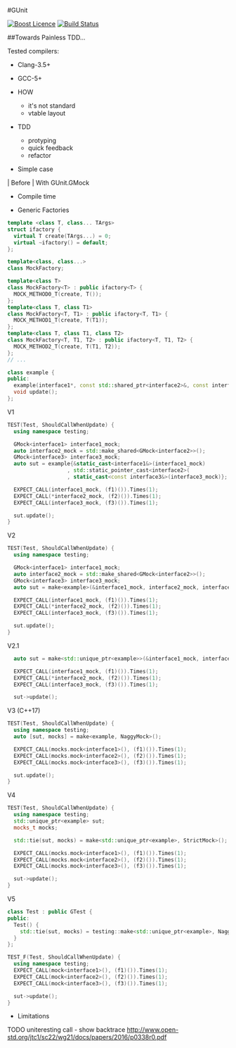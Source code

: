 #GUnit

<a href="http://www.boost.org/LICENSE_1_0.txt" target="_blank">![Boost Licence](http://img.shields.io/badge/license-boost-blue.svg)</a>
<a href="https://travis-ci.org/cpp-testing/GUnit" target="_blank">![Build Status](https://img.shields.io/travis/cpp-testing/GUnit/master.svg?label=linux/osx)</a>

##Towards Painless TDD...

Tested compilers:
  * Clang-3.5+
  * GCC-5+

* HOW
  * it's not standard
  * vtable layout

* TDD
  * protyping
  * quick feedback
  * refactor

* Simple case

| Before | With GUnit.GMock

* Compile time

* Generic Factories

```cpp
template <class T, class... TArgs>
struct ifactory {
  virtual T create(TArgs...) = 0;
  virtual ~ifactory() = default;
};
```

```cpp
template<class, class...>
class MockFactory;

template<class T>
class MockFactory<T> : public ifactory<T> {
  MOCK_METHOD0_T(create, T());
};
template<class T, class T1>
class MockFactory<T, T1> : public ifactory<T, T1> {
  MOCK_METHOD1_T(create, T(T1));
};
template<class T, class T1, class T2>
class MockFactory<T, T1, T2> : public ifactory<T, T1, T2> {
  MOCK_METHOD2_T(create, T(T1, T2));
};
// ...
```

```cpp
class example {
public:
  example(interface1*, const std::shared_ptr<interface2>&, const interface3&);
  void update();
};
```

V1

```cpp
TEST(Test, ShouldCallWhenUpdate) {
  using namespace testing;

  GMock<interface1> interface1_mock;
  auto interface2_mock = std::make_shared<GMock<interface2>>();
  GMock<interface3> interface3_mock;
  auto sut = example{&static_cast<interface1&>(interface1_mock)
                   , std::static_pointer_cast<interface2>(
                   , static_cast<const interface3&>(interface3_mock)};

  EXPECT_CALL(interface1_mock, (f1)()).Times(1);
  EXPECT_CALL(*interface2_mock, (f2)()).Times(1);
  EXPECT_CALL(interface3_mock, (f3)()).Times(1);

  sut.update();
}
```

V2

```cpp
TEST(Test, ShouldCallWhenUpdate) {
  using namespace testing;

  GMock<interface1> interface1_mock;
  auto interface2_mock = std::make_shared<GMock<interface2>>();
  GMock<interface3> interface3_mock;
  auto sut = make<example>(&interface1_mock, interface2_mock, interface3_mock);

  EXPECT_CALL(interface1_mock, (f1)()).Times(1);
  EXPECT_CALL(*interface2_mock, (f2)()).Times(1);
  EXPECT_CALL(interface3_mock, (f3)()).Times(1);

  sut.update();
}
```

V2.1

```cpp
  auto sut = make<std::unique_ptr<example>>(&interface1_mock, interface2_mock, interface3_mock);

  EXPECT_CALL(interface1_mock, (f1)()).Times(1);
  EXPECT_CALL(*interface2_mock, (f2)()).Times(1);
  EXPECT_CALL(interface3_mock, (f3)()).Times(1);

  sut->update();
```

V3 (C++17)

```cpp
TEST(Test, ShouldCallWhenUpdate) {
  using namespace testing;
  auto [sut, mocks] = make<example, NaggyMock>();

  EXPECT_CALL(mocks.mock<interface1>(), (f1)()).Times(1);
  EXPECT_CALL(mocks.mock<interface2>(), (f2)()).Times(1);
  EXPECT_CALL(mocks.mock<interface3>(), (f3)()).Times(1);

  sut.update();
}
```

V4

```cpp
TEST(Test, ShouldCallWhenUpdate) {
  using namespace testing;
  std::unique_ptr<example> sut;
  mocks_t mocks;

  std::tie(sut, mocks) = make<std::unique_ptr<example>, StrictMock>();

  EXPECT_CALL(mocks.mock<interface1>(), (f1)()).Times(1);
  EXPECT_CALL(mocks.mock<interface2>(), (f2)()).Times(1);
  EXPECT_CALL(mocks.mock<interface3>(), (f3)()).Times(1);

  sut->update();
}
```

V5

```cpp
class Test : public GTest {
public:
  Test() {
    std::tie(sut, mocks) = testing::make<std::unique_ptr<example>, NaggyMock>(args...);
  }
};

TEST_F(Test, ShouldCallWhenUpdate) {
  using namespace testing;
  EXPECT_CALL(mock<interface1>(), (f1)()).Times(1);
  EXPECT_CALL(mock<interface2>(), (f2)()).Times(1);
  EXPECT_CALL(mock<interface3>(), (f3)()).Times(1);

  sut->update();
}
```

* Limitations

TODO
uniteresting call - show backtrace
http://www.open-std.org/jtc1/sc22/wg21/docs/papers/2016/p0338r0.pdf
